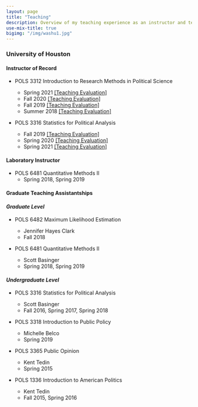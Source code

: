 ```yaml
---
layout: page
title: "Teaching"
description: Overview of my teaching experience as an instructor and teaching assistant.
use-mix-title: true
bigimg: "/img/washu1.jpg"
---
```


### University of Houston
#### Instructor of Record   
* POLS 3312 Introduction to Research Methods in Political Science
  * Spring 2021 <a href="https://yongkwangk.github.io/files/3312 spring 2021.pdf" target="_blank">[Teaching Evaluation]</a>
  * Fall 2020 <a href="https://yongkwangk.github.io/files/3312 fall 2020 1.pdf" target="_blank">[Teaching Evaluation]</a>
  * Fall 2019 <a href="https://yongkwangk.github.io/files/3312 fall 2019.pdf" target="_blank">[Teaching Evaluation]</a>
  * Summer 2018 <a href="https://yongkwangk.github.io/files/3312 summer 2018.pdf" target="_blank">[Teaching Evaluation]</a>
   
* POLS 3316 Statistics for Political Analysis
  * Fall 2019 <a href="https://yongkwangk.github.io/files/3316 fall 2019.pdf" target="_blank">[Teaching Evaluation]</a>
  * Spring 2020 <a href="https://yongkwangk.github.io/files/3316 spring 2020.pdf" target="_blank">[Teaching Evaluation]</a>
  * Spring 2021 <a href="https://yongkwangk.github.io/files/3316 spring 2021.pdf" target="_blank">[Teaching Evaluation]</a>
  
#### Laboratory Instructor
* POLS 6481 Quantitative Methods II 
  * Spring 2018, Spring 2019
  
#### Graduate Teaching Assistantships 
#### *Graduate Level*
* POLS 6482 Maximum Likelihood Estimation 
  * Jennifer Hayes Clark
  * Fall 2018
  
* POLS 6481 Quantitative Methods II 
  * Scott Basinger
  * Spring 2018, Spring 2019

#### *Undergraduate Level*
* POLS 3316 Statistics for Political Analysis 
  * Scott Basinger
  * Fall 2016, Spring 2017, Spring 2018
  
* POLS 3318 Introduction to Public Policy 
  * Michelle Belco
  * Spring 2019
  
* POLS 3365 Public Opinion 
  * Kent Tedin
  * Spring 2015
  
* POLS 1336 Introduction to American Politics 
  * Kent Tedin
  * Fall 2015, Spring 2016

